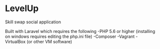# LevelUp
Skill swap social application

Built with Laravel which requires the following
-PHP 5.6 or higher (installing on windows requires editing the php.ini file)
-Composer
-Vagrant
-VirtualBox (or other VM software)